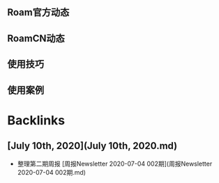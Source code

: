 
## Roam官方动态

## RoamCN动态

## 使用技巧

## 使用案例

# Backlinks
## [July 10th, 2020](July 10th, 2020.md)
- 整理第二期周报 [周报Newsletter 2020-07-04 002期](周报Newsletter 2020-07-04 002期.md)

